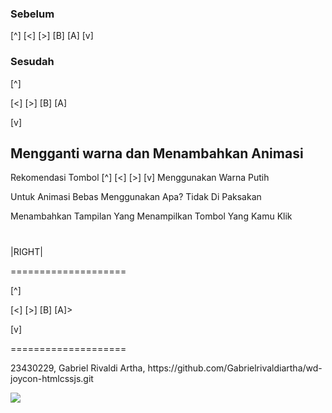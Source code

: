 <!DOCTYPE html>
<html lang="en">
<head>
    <meta charset="UTF-8">
    <meta http-equiv="X-UA-Compatible" content="IE=edge">
    <meta name="viewport" content="width=device-width, initial-scale=1.0">
    <title>JoyCon</title>
</head>
<body>
       <h3>Sebelum</h3>
       <p>[^] [<] [>] [B] [A] [v]</p>
       <h3>Sesudah</h3>
       <p>[^]</p>
       <p>[<] [>] [B] [A]</p>
       <p>[v]</p>
        <h2>Mengganti warna dan Menambahkan Animasi</h2>
        <p>Rekomendasi Tombol [^] [<] [>] [v] Menggunakan Warna Putih</p>
        <p>Untuk Animasi Bebas Menggunakan Apa? Tidak Di Paksakan</p>
        <p>Menambahkan Tampilan Yang Menampilkan Tombol Yang Kamu Klik</p>
        <h1></h1> |RIGHT|
        <p>====================</p>
        <p>[^]</p>
       <p>[<] [>] [B] [A]>
       <p>[v]</p>
        <p>====================</p>
        <p>23430229, Gabriel Rivaldi Artha, https://github.com/Gabrielrivaldiartha/wd-joycon-htmlcssjs.git</p>
        <img src= "D:\UAS_PEMWEB_BD4B\23430229_Gabriel\examplepng.png"
